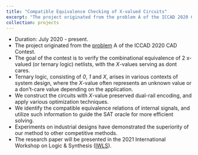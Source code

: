 ```yaml
---
title: "Compatible Equivalence Checking of X-valued Circuits"
excerpt: "The project originated from the problem A of the ICCAD 2020 CAD Contest."
collection: projects
---
```


* Duration: July 2020 - present.
* The project originated from the [problem](http://iccad-contest.org/2020/problems.html) A of the ICCAD 2020 CAD Contest.
* The goal of the contest is to verify the combinational equivalence of 2 x-valued (or ternary logic) netlists, with the *X*-values serving as dont cares.
* Ternary logic, consisting of *0*, *1* and *X*, arises in various contexts of system design, where the *X*-value often represents an unknown value or a don’t-care value depending on the application.
* We construct the circuits with *X*-value preserved dual-rail encoding, and apply various optimization techniques.
* We identify the compatible equivalence relations of internal signals, and utilize such information to guide the SAT oracle for more efficient solving.
* Experiments on industrial designs have demonstrated the superiority of our method to other competitive methods.
* The research paper will be presented in the 2021 International Workshop on Logic & Synthesis ([IWLS](https://www.iwls.org/iwls2021/)).